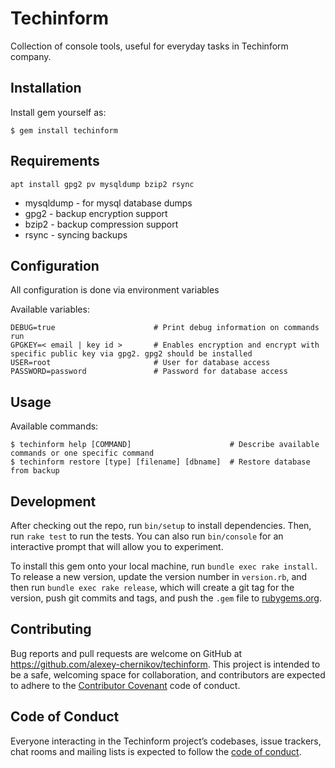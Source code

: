 # Techinform

Collection of console tools, useful for everyday tasks in Techinform company.

## Installation

Install gem yourself as:

    $ gem install techinform
    
## Requirements

    apt install gpg2 pv mysqldump bzip2 rsync
    
* mysqldump - for mysql database dumps
* gpg2 - backup encryption support
* bzip2 - backup compression support
* rsync - syncing backups
    
## Configuration

All configuration is done via environment variables

Available variables:

    DEBUG=true                      # Print debug information on commands run
    GPGKEY=< email | key id >       # Enables encryption and encrypt with specific public key via gpg2. gpg2 should be installed
    USER=root                       # User for database access
    PASSWORD=password               # Password for database access

## Usage

Available commands:

    $ techinform help [COMMAND]                      # Describe available commands or one specific command
    $ techinform restore [type] [filename] [dbname]  # Restore database from backup

## Development

After checking out the repo, run `bin/setup` to install dependencies. Then, run `rake test` to run the tests. You can also run `bin/console` for an interactive prompt that will allow you to experiment.

To install this gem onto your local machine, run `bundle exec rake install`. To release a new version, update the version number in `version.rb`, and then run `bundle exec rake release`, which will create a git tag for the version, push git commits and tags, and push the `.gem` file to [rubygems.org](https://rubygems.org).

## Contributing

Bug reports and pull requests are welcome on GitHub at https://github.com/alexey-chernikov/techinform. This project is intended to be a safe, welcoming space for collaboration, and contributors are expected to adhere to the [Contributor Covenant](http://contributor-covenant.org) code of conduct.

## Code of Conduct

Everyone interacting in the Techinform project’s codebases, issue trackers, chat rooms and mailing lists is expected to follow the [code of conduct](https://github.com/[USERNAME]/techinform/blob/master/CODE_OF_CONDUCT.md).
